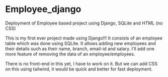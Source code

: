 # Employee_django
Deployment of Employee based project using Django, SQLite and HTML (no CSS)

This is my first ever project made using Django!!!
It consists of an employee table which was done using SQLite.
It allows adding new employees and their details such as their name, branch, email-id and salary.
I'll add one more feature of removing the data of an employee/employees.

There is no front-end in this yet, I have to work on it.
But we can add CSS on this using tailwind, it would be quick and better for fast deployment.
